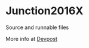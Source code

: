 # Junction2016X
Source and runnable files

More info at <a href="https://devpost.com/software/hospital-companion">Devpost</a>
